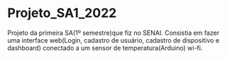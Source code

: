 # Projeto_SA1_2022
Projeto da primeira SA(1º semestre)que fiz no SENAI. Consistia em fazer uma interface web(Login, cadastro de usuário, cadastro de dispositivo e dashboard) conectado a um sensor de temperatura(Arduino) wi-fi.

